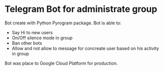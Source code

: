 # Telegram Bot for administrate group

Bot create with Python Pyrogram package.
Bot is able to:
  - Say Hi to new users
  - On/Off silence mode in group
  - Ban other bots
  - Allow and not allow to message for concreate user based on his activity in group

Bot was place to Google Cloud Platform for production.
